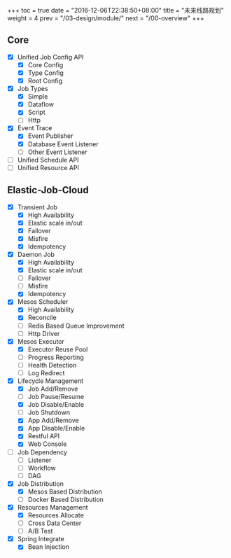 +++
toc = true
date = "2016-12-06T22:38:50+08:00"
title = "未来线路规划"
weight = 4
prev = "/03-design/module/"
next = "/00-overview"
+++

## Core
- [x] Unified Job Config API
    - [x] Core Config
    - [x] Type Config
    - [x] Root Config
- [x] Job Types
    - [x] Simple
    - [x] Dataflow
    - [x] Script
    - [ ] Http
- [x] Event Trace
    - [x] Event Publisher
    - [x] Database Event Listener
    - [ ] Other Event Listener
- [ ] Unified Schedule API
- [ ] Unified Resource API

## Elastic-Job-Cloud
- [x] Transient Job
    - [x] High Availability
    - [x] Elastic scale in/out
    - [x] Failover
    - [x] Misfire
    - [x] Idempotency
- [x] Daemon Job
    - [x] High Availability
    - [x] Elastic scale in/out
    - [ ] Failover
    - [ ] Misfire
    - [x] Idempotency
- [x] Mesos Scheduler
    - [x] High Availability
    - [x] Reconcile
    - [ ] Redis Based Queue Improvement
    - [ ] Http Driver
- [x] Mesos Executor
    - [x] Executor Reuse Pool
    - [ ] Progress Reporting
    - [ ] Health Detection
    - [ ] Log Redirect
- [x] Lifecycle Management
    - [x] Job Add/Remove
    - [ ] Job Pause/Resume
    - [x] Job Disable/Enable
    - [ ] Job Shutdown
    - [x] App Add/Remove
    - [x] App Disable/Enable
    - [x] Restful API
    - [x] Web Console
- [ ] Job Dependency
    - [ ] Listener
    - [ ] Workflow
    - [ ] DAG
- [x] Job Distribution
    - [x] Mesos Based Distribution
    - [ ] Docker Based Distribution
- [x] Resources Management
    - [x] Resources Allocate
    - [ ] Cross Data Center
    - [ ] A/B Test
- [x] Spring Integrate
    - [x] Bean Injection
